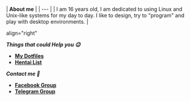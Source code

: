 <a> | **About me** | | --- | | I am 16 years old, I am dedicated to using Linux and Unix-like systems for my day to day. I like to design, try to "program" and play with desktop environments. |  

align="right" </a> 


***Things that could Help you 😉***
- **[My Dotfiles](https://github.com/Hblanqueto/The-Sensuals-Dotfiles)**
- **[Hentai List](https://www.youtube.com/watch?v=WQRObrOqXho)**

***Contact me 👥***
- **[Facebook Group](https://www.facebook.com/groups/3401196263237743)**
- **[Telegram Group](https://t.me/XUnixCommunity)**


